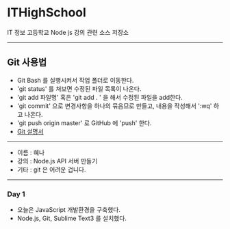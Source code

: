 # ITHighSchool
IT 정보 고등학교 Node js 강의 관련 소스 저장소

---

## Git 사용법
* Git Bash 를 실행시켜서 작업 폴더로 이동한다.
* 'git status' 를 쳐보면 수정된 파일 목록이 나온다.
* 'git add 파일명' 혹은 'git add . ' 을 해서 수정된 파일을 add한다.
* 'git commit' 으로 변경사항을 하나의 묶음므로 만들고, 내용을 작성해서 ':wq' 하고 나온다.
* 'git push origin master' 로 GitHub 에 'push' 한다.
* [Git 설명서](https://marklodato.github.io/visual-git-guide/index-ko.html)

---

* 이름 : 혜나
* 강의 : Node.js API 서버 만들기
* 기타 : git 은 어려운 겁니다.

---

### Day 1
* 오늘은 JavaScript 개발환경을 구축했다.
* Node.js, Git, Sublime Text3 를 설치했다.